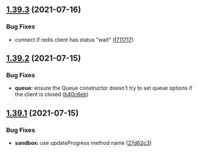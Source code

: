 ## [1.39.3](https://github.com/taskforcesh/bullmq/compare/v1.39.2...v1.39.3) (2021-07-16)


### Bug Fixes

* connect if redis client has status "wait" ([f711717](https://github.com/taskforcesh/bullmq/commit/f711717f56822aef43c9fd0440e30fad0876ba62))

## [1.39.2](https://github.com/taskforcesh/bullmq/compare/v1.39.1...v1.39.2) (2021-07-15)


### Bug Fixes

* **queue:** ensure the Queue constructor doesn't try to set queue options if the client is closed ([b40c6eb](https://github.com/taskforcesh/bullmq/commit/b40c6eb931a71d0ae9f6454eb70d84259a6981b7))

## [1.39.1](https://github.com/taskforcesh/bullmq/compare/v1.39.0...v1.39.1) (2021-07-15)


### Bug Fixes

* **sandbox:** use updateProgress method name ([27d62c3](https://github.com/taskforcesh/bullmq/commit/27d62c32b2fac091b2700d6077de593c9fda4c22))
